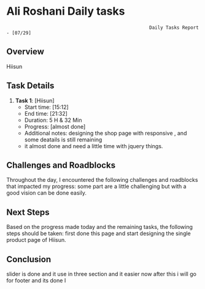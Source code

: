 # Ali Roshani Daily tasks
                                                        Daily Tasks Report - [07/29]

## Overview

 Hiisun
 
## Task Details

1. **Task 1**: [Hiisun]
   - Start time: [15:12]
   - End time: [21:32]
   - Duration:  5 H & 32 Min 
   - Progress: [almost done]
   - Additional notes: designing the shop page with responsive , and some deatails is still remaining
   - it almost done and need a little time with jquery things.
  

## Challenges and Roadblocks

Throughout the day, I encountered the following challenges and roadblocks that impacted my progress:
some part are a little challenging but with a good vision can be done easily.


## Next Steps

Based on the progress made today and the remaining tasks, the following steps should be taken:
first done this page and start designing the single product page of Hiisun.


## Conclusion
slider is done and it use in three section and it easier now
after this i will go for footer and its done
ا
